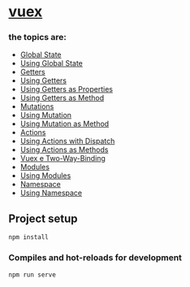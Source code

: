 # [vuex](https://v3.vuex.vuejs.org/)

### the topics are:

* [Global State](https://github.com/robsonoduarte/learn-vue/blob/22b0d421019c2fcf3436060135ff099ae8d970d7/vuejs-2-curse/vuex/src/store/store.js#L7)
* [Using Global State](https://github.com/robsonoduarte/learn-vue/blob/22b0d421019c2fcf3436060135ff099ae8d970d7/vuejs-2-curse/vuex/src/components/Cart.vue#L37)
* [Getters](https://github.com/robsonoduarte/learn-vue/blob/67c68907e1b606e1c85bb91ccd1c60ade2c7b361/vuejs-2-curse/vuex/src/store/store.js#L10)
* [Using Getters](https://github.com/robsonoduarte/learn-vue/blob/67c68907e1b606e1c85bb91ccd1c60ade2c7b361/vuejs-2-curse/vuex/src/components/Resume.vue#L16)
* [Using Getters as Properties](https://github.com/robsonoduarte/learn-vue/blob/67c68907e1b606e1c85bb91ccd1c60ade2c7b361/vuejs-2-curse/vuex/src/components/Resume.vue#L19-L21)
* [Using Getters as Method](https://github.com/robsonoduarte/learn-vue/blob/4df27da51efce99fb5444cc710afc48003d6488c/vuejs-2-curse/vuex/src/components/Cart.vue#L39)
* [Mutations](https://github.com/robsonoduarte/learn-vue/blob/4df27da51efce99fb5444cc710afc48003d6488c/vuejs-2-curse/vuex/src/store/module/cart.js#L13)
* [Using Mutation](https://github.com/robsonoduarte/learn-vue/blob/4df27da51efce99fb5444cc710afc48003d6488c/vuejs-2-curse/vuex/src/components/Shop.vue#L39)
* [Using Mutation as Method](https://github.com/robsonoduarte/learn-vue/blob/4df27da51efce99fb5444cc710afc48003d6488c/vuejs-2-curse/vuex/src/components/Shop.vue#L43)
* [Actions](https://github.com/robsonoduarte/learn-vue/blob/4df27da51efce99fb5444cc710afc48003d6488c/vuejs-2-curse/vuex/src/store/module/cart.js#L18)
* [Using Actions with Dispatch](https://github.com/robsonoduarte/learn-vue/blob/4df27da51efce99fb5444cc710afc48003d6488c/vuejs-2-curse/vuex/src/components/Shop.vue#L40)
* [Using Actions as Methods](https://github.com/robsonoduarte/learn-vue/blob/4df27da51efce99fb5444cc710afc48003d6488c/vuejs-2-curse/vuex/src/components/Shop.vue#L44)
* [Vuex e Two-Way-Binding ](https://github.com/robsonoduarte/learn-vue/blob/4df27da51efce99fb5444cc710afc48003d6488c/vuejs-2-curse/vuex/src/components/Parameters.vue#L19-L36)
* [Modules](https://github.com/robsonoduarte/learn-vue/tree/master/vuejs-2-curse/vuex/src/store/module)
* [Using Modules](https://github.com/robsonoduarte/learn-vue/blob/ac14c77dd17c27bdb18305fdd7db913dd32aa267/vuejs-2-curse/vuex/src/store/store.js#L10)
* [Namespace](https://github.com/robsonoduarte/learn-vue/blob/4df27da51efce99fb5444cc710afc48003d6488c/vuejs-2-curse/vuex/src/store/module/parameters.js#L2)
* [Using Namespace](https://github.com/robsonoduarte/learn-vue/blob/4df27da51efce99fb5444cc710afc48003d6488c/vuejs-2-curse/vuex/src/components/Parameters.vue#L25)

## Project setup
```
npm install
```

### Compiles and hot-reloads for development
```
npm run serve
```
